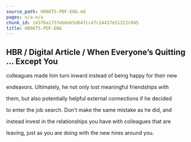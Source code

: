```yaml
---
source_path: H06KTS-PDF-ENG.md
pages: n/a-n/a
chunk_id: 14376a1757eb6eb5d64fcc47c24437e51322c045
title: H06KTS-PDF-ENG
---
```

## HBR / Digital Article / When Everyone’s Quitting … Except You

colleagues made him turn inward instead of being happy for their new

endeavors. Ultimately, he not only lost meaningful friendships with

them, but also potentially helpful external connections if he decided

to enter the job search. Don’t make the same mistake as he did, and

instead invest in the relationships you have with colleagues that are

leaving, just as you are doing with the new hires around you.
